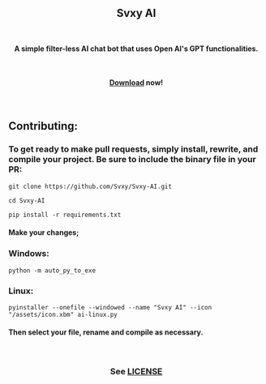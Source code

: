 <h2 align=center>Svxy AI</h2>

<br>

<p align=center><b>A simple filter-less AI chat bot that uses Open AI's GPT functionalities.</b></p>

<br>

<h4 align=center><b><a href='https://github.com/Svxy/Svxy-AI/releases/latest'>Download</a> now!</b></h4>

<br>

## Contributing:

### To get ready to make pull requests, simply install, rewrite, and compile your project. Be sure to include the binary file in your PR:

```shell
git clone https://github.com/Svxy/Svxy-AI.git
```

```shell
cd Svxy-AI
```

```shell
pip install -r requirements.txt
```

#### Make your changes;

### Windows:

```shell
python -m auto_py_to_exe
```

### Linux:

```console
pyinstaller --onefile --windowed --name "Svxy AI" --icon "/assets/icon.xbm" ai-linux.py
```

#### Then select your file, rename and compile as necessary.

<br>

<h3 align=center>See <a href=-'./LICENSE'>LICENSE</a></h3>

